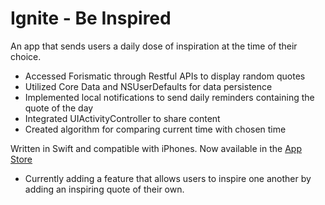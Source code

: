 # Ignite - Be Inspired

An app that sends users a daily dose of inspiration at the time of their choice.

- Accessed Forismatic through Restful APIs to display random quotes 
- Utilized Core Data and NSUserDefaults for data persistence
- Implemented local notifications to send daily reminders containing the quote of the day
- Integrated UIActivityController to share content 
- Created algorithm for comparing current time with chosen time

Written in Swift and compatible with iPhones.
Now available in the [App Store](https://itunes.apple.com/us/app/ignite-be-inspired/id1200049702?mt=8)	

* Currently adding a feature that allows users to inspire one another by adding an inspiring quote of their own.  
